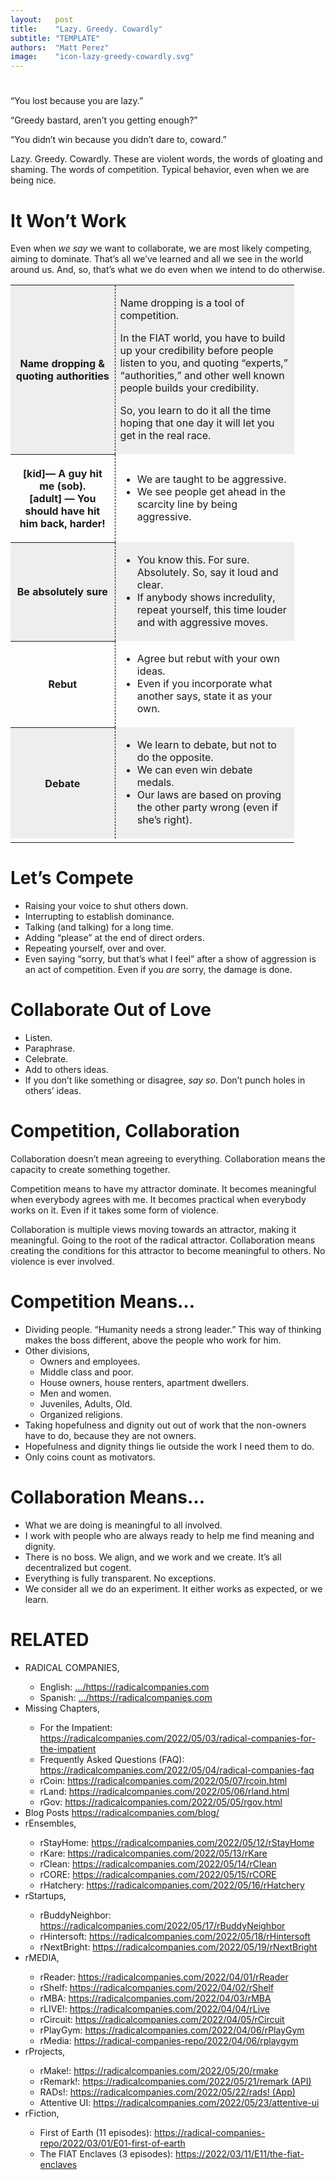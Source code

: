 ```yaml
---
layout:   post
title:    "Lazy. Greedy. Cowardly"
subtitle: "TEMPLATE"
authors:  "Matt Perez"
image:    "icon-lazy-greedy-cowardly.svg"
---
```


<div style="display:none;">
 <p>Lazy. Greedy. Cowardly. These are violent words, the words of shaming and gloating.</p>
</div>

<h1></h1>
 <div class="_citation">
  <p>“You lost because you are lazy.”</p>
  <p>“Greedy bastard, aren’t you getting enough?”</p>
  <p>“You didn’t win because you didn’t dare to, coward.”</p>
 </div>
 <p>Lazy. Greedy. Cowardly. These are violent words, the words of gloating and  shaming. The words of competition. Typical behavior, even when we are being nice.</p>

<h1>It Won’t Work</h1>
 <p>Even when <em>we say</em> we want to collaborate, we are most likely competing, aiming to dominate. That’s all we’ve learned and all we see in the world around us. And, so, that’s what we do even when we intend to do otherwise.</p>
 <div class="_center">
  <table style="width:90%; ">
   <tr style="background-color:#EEEEEE; ">
    <th style="border-right:1px dashed black; width:35%; ">
     Name dropping &
     <br>
     quoting authorities</th>
    <td style="width:60%; ">
     <p>Name dropping is a tool of competition.</p>
     <p>In the FIAT world, you have to build up your credibility before people listen to you, and quoting “experts,” “authorities,” and other well known people builds your credibility.</p>
     <p>So, you learn to do it all the time hoping that one day it will let you get in the real race.</p>
    </td>
   </tr>
   <tr>
    <th style="border-right:1px dashed black">
     <p style="first-line:-1.5em; ">
      [kid]&mdash; A guy hit me (sob).
      <br>
      [adult] &mdash; You should have hit him back, harder!
     </p>
    </th>
    <td>
     <ul style="text-align:left; ">
      <li>We are taught to be aggressive.</li>
      <li>We see people get ahead in the scarcity line by being aggressive.</li>
     </ul>
    </td>
   </tr>
   <tr style="background-color:#EEEEEE; ">
    <th style="border-right:1px dashed black">Be absolutely sure</th>
    <td>
     <ul>
      <li>You know this. For sure. Absolutely. So, say it loud and clear.</li>
      <li>If anybody shows incredulity, repeat yourself, this time louder and with aggressive moves.</li>
     </ul>
    </td>
   </tr>
   <tr>
    <th style="border-right:1px dashed black">Rebut</th>
    <td>
     <ul>
      <li>Agree but rebut with your own ideas.</li>
      <li>Even if you incorporate what another says, state it as your own.</li>
     </ul>
    </td>
   </tr>
   <tr style="background-color:#EEEEEE; ">
    <th style="border-right:1px dashed black">Debate</th>
    <td>
     <ul>
      <li>We learn to debate, but not to do the opposite.</li>
      <li>We can even win debate medals.</li>
      <li>Our laws are based on proving the other party wrong (even if she’s right).</li>
     </ul>
    </td>
   </tr>
   <tr>
    <td class="_filler"></td>
   </tr>
  </table>
 </div>

<h1>Let’s Compete</h1>
 <ul>
  <li>Raising your voice to shut others down.</li>
  <li>Interrupting to establish dominance.</li>
  <li>Talking (and talking) for a long time.</li>
  <li>Adding “please” at the end of direct orders.</li>
  <li>Repeating yourself, over and over.</li>
  <li>Even saying “sorry, but that’s what I feel” after a show of aggression is an act of competition. Even if you <em>are</em> sorry, the damage is done.</li>
 </ul>

<h1>Collaborate Out of Love</h1>
 <ul>
  <li>Listen.</li>
  <li>Paraphrase.</li>
  <li>Celebrate.</li>
  <li>Add to others ideas.</li>
  <li>If you don’t like something or disagree, <em>say so</em>. Don’t punch holes in others’ ideas.</li>
 </ul>  

<h1>Competition, Collaboration</h1>
 <p>Collaboration doesn’t mean agreeing to everything. Collaboration means the capacity to create something together.</p>
 <p>Competition means to have my attractor dominate. It becomes meaningful when everybody agrees with me. It becomes practical when everybody works on it. Even if it takes some form of violence.</p>
 <p>Collaboration is multiple views moving towards an attractor, making it meaningful. Going to the root of the radical attractor. Collaboration means creating the conditions for this attractor to become meaningful to others. No violence is ever involved.</p>

<h1>Competition Means&hellip;</h1>
 <ul>
  <li>Dividing people. &ldquo;Humanity needs a strong leader.&rdquo; This way of thinking makes the boss different, above the people who work for him.</li>
  <li>Other divisions,
   <ul>
    <li>Owners and employees.</li>
    <li>Middle class and poor.</li>
    <li>House owners, house renters, apartment dwellers.</li>
    <li>Men and women.</li>
    <li>Juveniles, Adults, Old.</li>
    <li>Organized religions.</li>
   </ul>
  </li>
  <li>Taking hopefulness and dignity out out of work that the non-owners have to do, because they are not owners.</li>
  <li>Hopefulness and dignity things lie outside the work I need them to do.</li>
  <li>Only coins count as motivators.</li>
 </ul>

<h1>Collaboration Means&hellip;</h1>
  <ul>
   <li>What we are doing is meaningful to all involved.</li>
   <li>I work with people who are always ready to help me find meaning and dignity.</li>
   <li>There is no boss. We align, and we work and we create. It’s all decentralized but cogent.</li>
   <li>Everything is fully transparent. No exceptions.</li>
   <li>We consider all we do an experiment. It either works as expected, or we learn.</li>
  </ul>

<h1 class="_section">RELATED</h1>
 <ul>
  <li>RADICAL COMPANIES,</li>
   <ul>
    <li><a>English</a>: <a href="https://radicalcompanies.com" target="_blank">&hellip;/https://radicalcompanies.com</a></li>
    <li><a>Spanish</a>: <a href="https://radicalcompanies.com" target="_blank">&hellip;/https://radicalcompanies.com</a></li>
   </ul>
  <li>Missing Chapters,</li>
   <ul>
    <li>For the Impatient: <a href="https://radicalcompanies.com/2022/05/03/radical-companies-for-the-impatient" target="_blank">https://radicalcompanies.com/2022/05/03/radical-companies-for-the-impatient</a></li>
    <li>Frequently Asked Questions (FAQ): <a href="https://radicalcompanies.com/2022/05/04/radical-companies-faq" target="_blank">https://radicalcompanies.com/2022/05/04/radical-companies-faq</a></li>
    <li>rCoin: <a href="https://radicalcompanies.com/2022/05/07/rcoin.html" target="_blank">https://radicalcompanies.com/2022/05/07/rcoin.html</a></li>
    <li>rLand: <a href="https://radicalcompanies.com/2022/05/06/rland.html" target="_blank">https://radicalcompanies.com/2022/05/06/rland.html</a></li>
    <li>rGov: <a href="https://radicalcompanies.com/2022/05/05/rgov.html" target="_blank">https://radicalcompanies.com/2022/05/05/rgov.html</a></li>
   </ul>
   <li>Blog Posts <a href="https://radicalcompanies.com/blog/" target="_blank">https://radicalcompanies.com/blog/</a></li>
   <li>rEnsembles,</li>
    <ul>
     <li> rStayHome: <a href="https://radicalcompanies.com/2022/05/12/rStayHome" target="_blank">https://radicalcompanies.com/2022/05/12/rStayHome</a></li>
     <li>     rKare: <a href="https://radicalcompanies.com/2022/05/13/rKare" target="_blank">https://radicalcompanies.com/2022/05/13/rKare</a></li>
     <li>    rClean: <a href="https://radicalcompanies.com/2022/05/14/rClean" target="_blank">https://radicalcompanies.com/2022/05/14/rClean</a></li>
     <li>     rCORE: <a href="https://radicalcompanies.com/2022/05/15/rCORE" target="_blank">https://radicalcompanies.com/2022/05/15/rCORE</a></li>
     <li>rHatchery: <a href="https://radicalcompanies.com/2022/05/16/rHatchery" target="_blank">https://radicalcompanies.com/2022/05/16/rHatchery</a></li>
    </ul>
   <li>rStartups,</li>
    <ul>
     <li>rBuddyNeighbor: <a href="https://radicalcompanies.com/2022/05/17/rBuddyNeighbor" target="_blank">https://radicalcompanies.com/2022/05/17/rBuddyNeighbor</a></li>
     <li>   rHintersoft: <a href="https://radicalcompanies.com/2022/05/18/rHintersoft" target="_blank">https://radicalcompanies.com/2022/05/18/rHintersoft</a></li> 
     <li>   rNextBright: <a href="https://radicalcompanies.com/2022/05/19/rNextBright" target="_blank">https://radicalcompanies.com/2022/05/19/rNextBright</a></li>
    </ul>
   <li>rMEDIA,</li>
    <ul>
     <li> rReader: <a href="https://radicalcompanies.com/2022/04/01/rReader" target="_blank">https://radicalcompanies.com/2022/04/01/rReader</a></li>
     <li>  rShelf: <a href="https://radicalcompanies.com/2022/04/02/rShelf" target="_blank">https://radicalcompanies.com/2022/04/02/rShelf</a></li>
     <li>    rMBA: <a href="https://radicalcompanies.com/2022/04/03/rMBA" target="_blank">https://radicalcompanies.com/2022/04/03/rMBA</a></li>
     <li>  rLIVE!: <a href="https://radicalcompanies.com/2022/04/04/rLive" target="_blank">https://radicalcompanies.com/2022/04/04/rLive</a></li>
     <li>rCircuit: <a href="https://radicalcompanies.com/2022/04/05/rCircuit" target="_blank">https://radicalcompanies.com/2022/04/05/rCircuit</a></li>
     <li>rPlayGym: <a href="https://radicalcompanies.com/2022/04/06/rPlayGym" target="_blank">https://radicalcompanies.com/2022/04/06/rPlayGym</a></li>
     <li>  rMedia: <a href="https://radical-companies-repo/2022/04/06/rplaygym" target="_blank">https://radical-companies-repo/2022/04/06/rplaygym</a></li>
    </ul>
   <li>rProjects,</li>
    <ul>
     <li>      rMake!: <a href="https://radicalcompanies.com/2022/05/20/rmake" target="_blank">https://radicalcompanies.com/2022/05/20/rmake</a></li>
     <li>    rRemark!: <a href="https://radicalcompanies.com/2022/05/21/remark" target="_blank">https://radicalcompanies.com/2022/05/21/remark (API)</a></li>
     <li>       RADs!: <a href="https://radicalcompanies.com/2022/05/22/rads!" target="_blank">https://radicalcompanies.com/2022/05/22/rads! (App)</a></li>
     <li>Attentive UI: <a href="https://radicalcompanies.com/2022/05/23/attentive-ui" target="_blank">https://radicalcompanies.com/2022/05/23/attentive-ui</a></li>
    </ul>
   <li>rFiction,</li>
    <ul>
     <li>  First of Earth (11 episodes): <a href="https://radical-companies-repo/2022/03/01/E01-first-of-earth" target="_blank">https://radical-companies-repo/2022/03/01/E01-first-of-earth</a></li>
     <li>The FIAT Enclaves (3 episodes): <a href="https://2022/03/11/E11/the-fiat-enclaves" target="_blank">https://2022/03/11/E11/the-fiat-enclaves</a></li>
    </ul>
